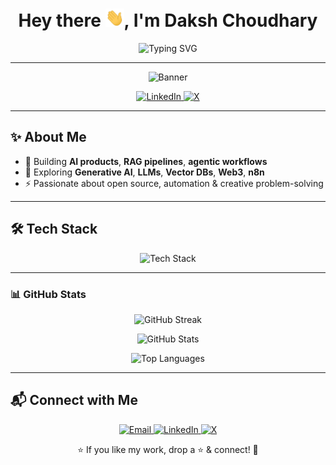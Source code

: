 <h1 align="center">
  Hey there <img src="https://raw.githubusercontent.com/ABSphreak/ABSphreak/master/gifs/Hi.gif" width="30px">, I'm Daksh Choudhary
</h1>

<p align="center">
  <img src="https://readme-typing-svg.herokuapp.com?font=Fira+Code&size=22&duration=4000&pause=1000&center=true&vCenter=true&width=600&lines=AI+Engineer+%7C+Generative+AI+Builder;Building+Agentic+AI+Workflows+%26+RAG+Pipelines;Building+SaaS+Products+with+Generative+AI+%F0%9F%9A%80" alt="Typing SVG">
</p>

---

<p align="center">
  <img src="https://capsule-render.vercel.app/api?type=wave&color=0:2e2e2e,100:000000&height=150&section=header&text=Welcome%20to%20my%20GitHub!&fontSize=28&fontColor=ffffff" alt="Banner" />
</p>

<p align="center">
  <a href="https://www.linkedin.com/in/daksh-choudhary-18336b249/">
    <img src="https://skillicons.dev/icons?i=linkedin" alt="LinkedIn"/>
  </a>
  <a href="https://x.com/DakshC17">
    <img src="https://skillicons.dev/icons?i=twitter" alt="X"/>
  </a>
</p>

---

## ✨ About Me
- 🔭 Building **AI products**, **RAG pipelines**, **agentic workflows**
- 🌱 Exploring **Generative AI**, **LLMs**, **Vector DBs**, **Web3**, **n8n**
- ⚡ Passionate about open source, automation & creative problem-solving

---

## 🛠 Tech Stack
<p align="center">
  <img src="https://skillicons.dev/icons?i=python,fastapi,docker,linux,java,bash,vim,github,mysql,postgres,postman,aws,gcp" alt="Tech Stack"/>
</p>

---

### 📊 GitHub Stats

<p align="center">
  <img src="https://github-readme-streak-stats.herokuapp.com/?user=DakshC17&theme=tokyonight&hide_border=true" alt="GitHub Streak" />
</p>

<p align="center">
  <img src="https://github-readme-stats.vercel.app/api?username=DakshC17&show_icons=true&theme=tokyonight&hide_border=true" alt="GitHub Stats" />
</p>

<p align="center">
  <img src="https://github-readme-stats.vercel.app/api/top-langs/?username=DakshC17&layout=compact&theme=tokyonight&hide_border=true" alt="Top Languages" />
</p>


---

## 📬 Connect with Me
<p align="center">
  <a href="mailto:dakshc1709@gmail.com">
    <img src="https://img.shields.io/badge/Email-dakshc1709%40gmail.com-red?style=for-the-badge&logo=gmail" alt="Email"/>
  </a>
  <a href="https://www.linkedin.com/in/daksh-choudhary-18336b249/">
    <img src="https://img.shields.io/badge/LinkedIn-Daksh%20Choudhary-blue?style=for-the-badge&logo=linkedin" alt="LinkedIn"/>
  </a>
  <a href="https://x.com/DakshC17">
    <img src="https://img.shields.io/badge/X-@DakshC17-000000?style=for-the-badge&logo=twitter" alt="X"/>
  </a>
</p>

<p align="center">⭐ If you like my work, drop a ⭐ & connect! 🚀</p>
